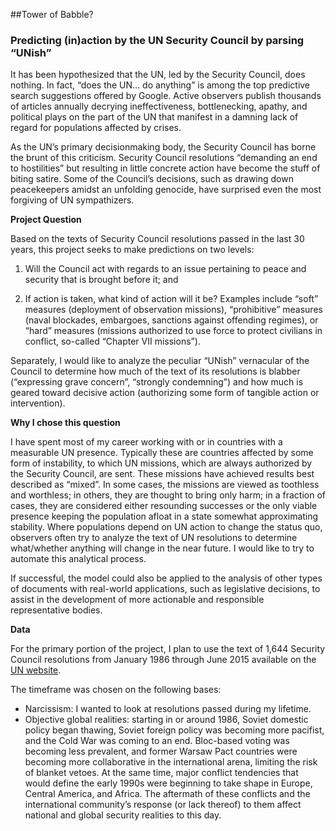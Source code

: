 ##Tower of Babble? 
### Predicting (in)action by the UN Security Council by parsing “UNish”

It has been hypothesized that the UN, led by the Security Council, does nothing. In fact, “does the UN… do anything” is among the top predictive search suggestions offered by Google. Active observers publish thousands of articles annually decrying ineffectiveness, bottlenecking, apathy, and political plays on the part of the UN that manifest in a damning lack of regard for populations affected by crises. 

As the UN’s primary decisionmaking body, the Security Council has borne the brunt of this criticism. Security Council resolutions “demanding an end to hostilities” but resulting in little concrete action have become the stuff of biting satire. Some of the Council’s decisions, such as drawing down peacekeepers amidst an unfolding genocide, have surprised even the most forgiving of UN sympathizers.

**Project Question**

Based on the texts of Security Council resolutions passed in the last 30 years, this project seeks to make predictions on two levels:

1. Will the Council act with regards to an issue pertaining to peace and security that is brought before it; and

2. If action is taken, what kind of action will it be? Examples include “soft” measures (deployment of observation missions), “prohibitive” measures (naval blockades, embargoes, sanctions against offending regimes), or “hard” measures (missions authorized to use force to protect civilians in conflict, so-called “Chapter VII missions”).

Separately, I would like to analyze the peculiar “UNish” vernacular of the Council to determine how much of the text of its resolutions is blabber (“expressing grave concern”, “strongly condemning”) and how much is geared toward decisive action (authorizing some form of tangible action or intervention).

**Why I chose this question**

I have spent most of my career working with or in countries with a measurable UN presence. Typically these are countries affected by some form of instability, to which UN missions, which are always authorized by the Security Council, are sent. These missions have achieved results best described as “mixed”. In some cases, the missions are viewed as toothless and worthless; in others, they are thought to bring only harm; in a fraction of cases, they are considered either resounding successes or the only viable presence keeping the population afloat in a state somewhat approximating stability. Where populations depend on UN action to change the status quo, observers often try to analyze the text of UN resolutions to determine what/whether anything will change in the near future. I would like to try to automate this analytical process. 

If successful, the model could also be applied to the analysis of other types of documents with real-world applications, such as legislative decisions, to assist in the development of more actionable and responsible representative bodies. 

**Data**

For the primary portion of the project, I plan to use the text of 1,644 Security Council resolutions from January 1986 through June 2015 available on the [UN website](http://www.un.org/en/sc/documents/resolutions/). 

The timeframe was chosen on the following bases: 

* Narcissism: I wanted to look at resolutions passed during my lifetime.
* Objective global realities: starting in or around 1986, Soviet domestic policy began thawing, Soviet foreign policy was becoming more pacifist, and the Cold War was coming to an end. Bloc-based voting was becoming less prevalent, and former Warsaw Pact countries were becoming more collaborative in the international arena, limiting the risk of blanket vetoes. At the same time, major conflict tendencies that would define the early 1990s were beginning to take shape in Europe, Central America, and Africa. The aftermath of these conflicts and the international community’s response (or lack thereof) to them affect national and global security realities to this day. 




